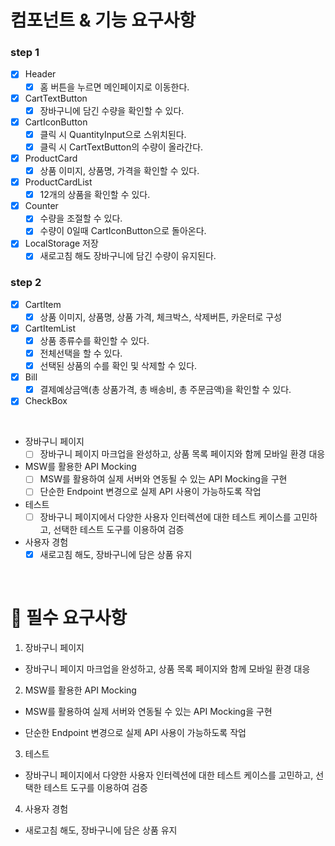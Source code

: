 # 컴포넌트 & 기능 요구사항

### step 1

- [x] Header
  - [x] 홈 버튼을 누르면 메인페이지로 이동한다.
- [x] CartTextButton
  - [x] 장바구니에 담긴 수량을 확인할 수 있다.
- [x] CartIconButton
  - [x] 클릭 시 QuantityInput으로 스위치된다.
  - [x] 클릭 시 CartTextButton의 수량이 올라간다.
- [x] ProductCard
  - [x] 상품 이미지, 상품명, 가격을 확인할 수 있다.
- [x] ProductCardList
  - [x] 12개의 상품을 확인할 수 있다.
- [x] Counter
  - [x] 수량을 조절할 수 있다.
  - [x] 수량이 0일때 CartIconButton으로 돌아온다.
- [x] LocalStorage 저장
  - [x] 새로고침 해도 장바구니에 담긴 수량이 유지된다.

### step 2

- [x] CartItem
  - [x] 상품 이미지, 상품명, 상품 가격, 체크박스, 삭제버튼, 카운터로 구성
- [x] CartItemList
  - [x] 상품 종류수를 확인할 수 있다.
  - [x] 전체선택을 할 수 있다.
  - [x] 선택된 상품의 수를 확인 및 삭제할 수 있다.
- [x] Bill
  - [x] 결제예상금액(총 상품가격, 총 배송비, 총 주문금액)을 확인할 수 있다.
- [x] CheckBox

<br>

- 장바구니 페이지
  - [ ] 장바구니 페이지 마크업을 완성하고, 상품 목록 페이지와 함께 모바일 환경 대응
- MSW를 활용한 API Mocking
  - [ ] MSW를 활용하여 실제 서버와 연동될 수 있는 API Mocking을 구현
  - [ ] 단순한 Endpoint 변경으로 실제 API 사용이 가능하도록 작업
- 테스트
  - [ ] 장바구니 페이지에서 다양한 사용자 인터렉션에 대한 테스트 케이스를 고민하고, 선택한 테스트 도구를 이용하여 검증
- 사용자 경험
  - [x] 새로고침 해도, 장바구니에 담은 상품 유지

<br>

# 📝 필수 요구사항

1. 장바구니 페이지

- 장바구니 페이지 마크업을 완성하고, 상품 목록 페이지와 함께 모바일 환경 대응

2. MSW를 활용한 API Mocking

- MSW를 활용하여 실제 서버와 연동될 수 있는 API Mocking을 구현

- 단순한 Endpoint 변경으로 실제 API 사용이 가능하도록 작업

3. 테스트

- 장바구니 페이지에서 다양한 사용자 인터렉션에 대한 테스트 케이스를 고민하고, 선택한 테스트 도구를 이용하여 검증

4. 사용자 경험

- 새로고침 해도, 장바구니에 담은 상품 유지
